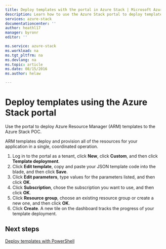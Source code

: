 ```yaml
---
title: Deploy templates with the portal in Azure Stack | Microsoft Azure
description: Learn how to use the Azure Stack portal to deploy templates.
services: azure-stack
documentationcenter: ''
author: heathl17
manager: byronr
editor: ''

ms.service: azure-stack
ms.workload: na
ms.tgt_pltfrm: na
ms.devlang: na
ms.topic: article
ms.date: 08/15/2016
ms.author: helaw

---
```

# Deploy templates using the Azure Stack portal
Use the portal to deploy Azure Resource Manager (ARM) templates to the Azure Stack POC.

ARM templates deploy and provision all of the resources for your application in a single, coordinated operation.

1. Log in to the portal as a tenant, click **New**, click **Custom**, and then click **Template deployment**.
2. Click **Edit template**, copy and paste your JSON template code into the blade, and then click **Save**.
3. Click **Edit parameters**, type values for the parameters listed, and then click **OK**.
4. Click **Subscription**, chose the subscription you want to use, and then click **OK**.
5. Click **Resource group**, choose an existing resource group or create a new one, and then click **OK**.
6. Click **Create**. A new tile on the dashboard tracks the progress of your template deployment.

## Next steps
[Deploy templates with PowerShell](azure-stack-deploy-template-powershell.md)

